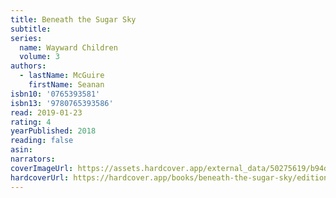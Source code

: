 ```yaml
---
title: Beneath the Sugar Sky
subtitle:
series:
  name: Wayward Children
  volume: 3
authors:
  - lastName: McGuire
    firstName: Seanan
isbn10: '0765393581'
isbn13: '9780765393586'
read: 2019-01-23
rating: 4
yearPublished: 2018
reading: false
asin:
narrators:
coverImageUrl: https://assets.hardcover.app/external_data/50275619/b94dcb5543efa40837a6e815ca458b63602df254.jpeg
hardcoverUrl: https://hardcover.app/books/beneath-the-sugar-sky/editions/30400864
---
```

